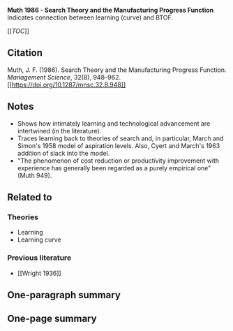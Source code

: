 **Muth 1986 - Search Theory and the Manufacturing Progress Function**
Indicates connection between learning (curve) and BTOF.

[[_TOC_]]

## Citation
Muth, J. F. (1986). Search Theory and the Manufacturing Progress Function. *Management Science*, 32(8), 948–962. [[https://doi.org/10.1287/mnsc.32.8.948]]

## Notes
* Shows how intimately learning and technological advancement are intertwined (in the literature).
* Traces learning back to theories of search and, in particular, March and Simon's 1958 model of aspiration levels. Also, Cyert and March's 1963 addition of slack into the model.
* "The phenomenon of cost reduction or productivity improvement with experience has generally been regarded as a purely empirical one" (Muth 949).

## Related to

### Theories
* Learning
* Learning curve

### Previous literature
* [[Wright 1936]]

## One-paragraph summary

## One-page summary
